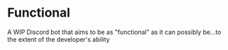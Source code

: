 # Functional
A WIP Discord bot that aims to be as "functional" as it can possibly be...to the extent of the developer's ability
